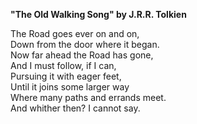 **"The Old Walking Song" by J.R.R. Tolkien**

The Road goes ever on and on,  
Down from the door where it began.  
Now far ahead the Road has gone,  
And I must follow, if I can,  
Pursuing it with eager feet,  
Until it joins some larger way  
Where many paths and errands meet.  
And whither then? I cannot say.  
